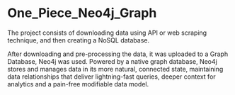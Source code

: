 # One_Piece_Neo4j_Graph

The project consists of downloading data using API or web scraping technique, and then creating a NoSQL database.

After downloading and pre-processing the data, it was uploaded to a Graph Database, Neo4j was used.
Powered by a native graph database, Neo4j stores and manages data in its more natural, connected state, maintaining data relationships that deliver lightning-fast queries, deeper context for analytics and a pain-free modifiable data model.
